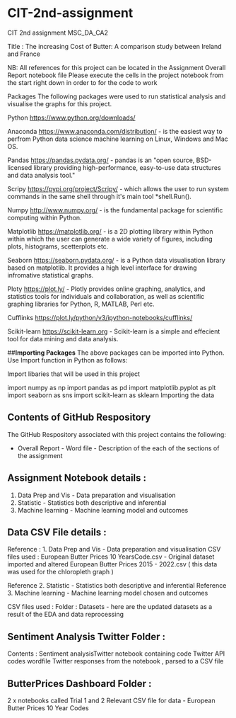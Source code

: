 # CIT-2nd-assignment
CIT 2nd assignment
MSC_DA_CA2

Title : The increasing Cost of Butter: A comparison study between Ireland and France

NB: All references for this project can be located in the Assignment Overall Report notebook file 
     Please execute the cells in the project notebook from the start right down in order to for the code to work


Packages
The following packages were used to run statistical analysis and visualise the graphs for this project.

Python https://www.python.org/downloads/

Anaconda https://www.anaconda.com/distribution/ - is the easiest way to perfrom Python data science machine learning on Linux, Windows and Mac OS.

Pandas https://pandas.pydata.org/ - pandas is an "open source, BSD-licensed library providing high-performance, easy-to-use data structures and data analysis tool."

Scripy https://pypi.org/project/Scripy/ - which allows the user to run system commands in the same shell through it's main tool *shell.Run().

Numpy http://www.numpy.org/ - is the fundamental package for scientific computing within Python.

Matplotlib https://matplotlib.org/ - is a 2D plotting library within Python within which the user can generate a wide variety of figures, including plots, histograms, scetterplots etc.

Seaborn https://seaborn.pydata.org/ - is a Python data visualisation library based on matplotlib. It provides a high level interface for drawing infromative statistical graphs.

Ploty https://plot.ly/ - Plotly provides online graphing, analytics, and statistics tools for individuals and collaboration, as well as scientific graphing libraries for Python, R, MATLAB, Perl etc.

Cufflinks https://plot.ly/python/v3/ipython-notebooks/cufflinks/

Scikit-learn https://scikit-learn.org - Scikit-learn is a simple and effecient tool for data mining and data analysis.

##**Importing Packages**
The above packages can be imported into Python. Use Import function in Python as follows:

Import libaries that will be used in this project

import numpy as np import pandas as pd import matplotlib.pyplot as plt import seaborn as sns import scikit-learn as sklearn Importing the data

## **Contents of GitHub Respository**

The GitHub Respository associated with this project contains the following:

 - Overall Report - Word file -  Description of the each of the sections of the assignment 

## **Assignment Notebook details :**
1. Data Prep and Vis  - Data preparation and visualisation 
2. Statistic - Statistics both descriptive and inferential
3. Machine learning - Machine learning model and outcomes

## **Data CSV File details :**
Reference : 1. Data Prep and Vis  - Data preparation and visualisation
CSV files used :
European Butter Prices 10 YearsCode.csv - Original dataset imported and altered 
European Butter Prices 2015 - 2022.csv ( this data was used for the chloropleth graph ) 

Reference  2. Statistic - Statistics both descriptive and inferential
Reference  3. Machine learning - Machine learning model chosen and outcomes

CSV files used :
Folder  : Datasets - here are the updated datasets as a result of the EDA and data reprocessing 

## **Sentiment Analysis Twitter Folder :**
Contents : Sentiment analysisTwitter notebook containing code 
Twitter API codes wordfile 
Twitter responses from the  notebook , parsed to a CSV file 

## **ButterPrices Dashboard Folder :**

2 x notebooks called Trial 1 and 2 
Relevant CSV file for data - European Butter Prices 10 Year Codes

